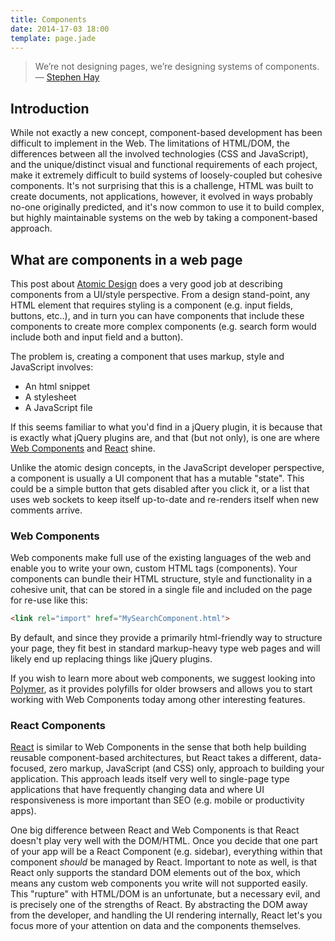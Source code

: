 ```yaml
---
title: Components
date: 2014-17-03 18:00
template: page.jade
---
```


> We’re not designing pages, we’re designing systems of components. — [Stephen Hay](http://bradfrostweb.com/blog/mobile/bdconf-stephen-hay-presents-responsive-design-workflow/)

## Introduction

While not exactly a new concept, component-based development has been difficult to implement in the Web. The limitations of HTML/DOM, the differences between all the involved technologies (CSS and JavaScript), and the unique/distinct visual and functional requirements of each project, make it extremely difficult to build systems of loosely-coupled but cohesive components. It's not surprising that this is a challenge, HTML was built to create documents, not applications, however, it evolved in ways probably no-one originally predicted, and it's now common to use it to build complex, but highly maintainable systems on the web by taking a component-based approach.

## What are components in a web page

This post about [Atomic Design](http://bradfrostweb.com/blog/post/atomic-web-design/) does a very good job at describing components from a UI/style perspective. From a design stand-point, any HTML element that requires styling is a component (e.g. input fields, buttons, etc..), and in turn you can have components that include these components to create more complex components (e.g. search form would include both and input field and a button). 

The problem is, creating a component that uses markup, style and JavaScript involves:

* An html snippet
* A stylesheet
* A JavaScript file

If this seems familiar to what you'd find in a jQuery plugin, it is because that is exactly what jQuery plugins are, and that (but not only), is one are where [Web Components](http://www.w3.org/TR/components-intro/) and [React](http://facebook.github.io/react/index.html) shine.

Unlike the atomic design concepts, in the JavaScript developer perspective, a component is usually a UI component that has a mutable "state". This could be a simple button that gets disabled after you click it, or a list that uses web sockets to keep itself up-to-date and re-renders itself when new comments arrive.

### Web Components

Web components make full use of the existing languages of the web and enable you to write your own, custom HTML tags (components). Your components can bundle their HTML structure, style and functionality in a cohesive unit, that can be stored in a single file and included on the page for re-use like this:

```html
<link rel="import" href="MySearchComponent.html">
```

By default, and since they provide a primarily html-friendly way to structure your page, they fit best in standard markup-heavy type web pages and will likely end up replacing things like jQuery plugins.

If you wish to learn more about web components, we suggest looking into [Polymer](http://www.polymer-project.org), as it provides polyfills for older browsers and allows you to start working with Web Components today among other interesting features.



### React Components

[React](http://facebook.github.io/react/index.html) is similar to Web Components in the sense that both help building reusable component-based architectures, but React takes a different, data-focused, zero markup, JavaScript (and CSS) only, approach to building your application. This approach leads itself very well to single-page type applications that have frequently changing data and where UI responsiveness is more important than SEO (e.g. mobile or productivity apps).

One big difference between React and Web Components is that React doesn't play very well with the DOM/HTML. Once you decide that one part of your app will be a React Component (e.g. sidebar), everything within that component _should_ be managed by React. 
Important to note as well, is that React only supports the standard DOM elements out of the box, which means any custom web components you write will not supported easily.
This "rupture" with HTML/DOM is an unfortunate, but a necessary evil, and is precisely one of the strengths of React. By abstracting the DOM away from the developer, and handling the UI rendering internally, React let's you focus more of your attention on data and the components themselves.

